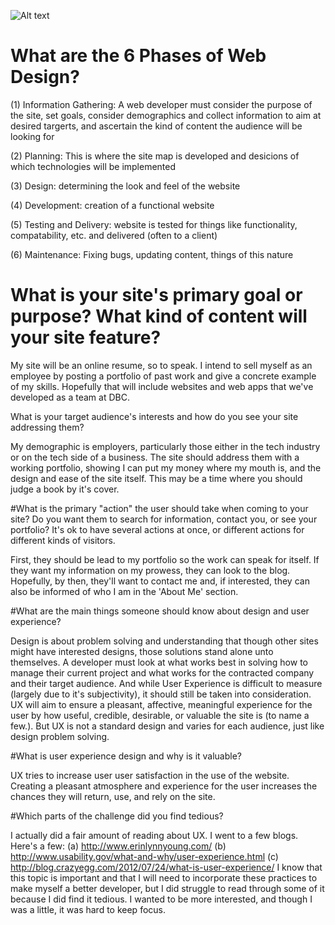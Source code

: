 ![Alt text](/imgs/site-map.png "My Site Map")

# What are the 6 Phases of Web Design?

(1) Information Gathering: A web developer must consider the purpose of the site, set goals, consider demographics and collect information to aim at desired targerts, and ascertain the kind of content the audience will be looking for

(2) Planning: This is where the site map is developed and desicions of which technologies will be implemented

(3) Design: determining the look and feel of the website

(4) Development: creation of a functional website

(5) Testing and Delivery: website is tested for things like functionality, compatability, etc. and delivered (often to a client)

(6) Maintenance: Fixing bugs, updating content, things of this nature


# What is your site's primary goal or purpose? What kind of content will your site feature?

My site will be an online resume, so to speak.  I intend to sell myself as an employee by posting a portfolio of past work and give a concrete example of my skills.  Hopefully that will include websites and web apps that we've developed as a team at DBC.


What is your target audience's interests and how do you see
your site addressing them?

My demographic is employers, particularly those either in the tech industry or on the tech side of a business.  The site should address them with a working portfolio, showing I can put my money where my mouth is, and the design and ease of the site itself.  This may be a time where you should judge a book by it's cover.


#What is the primary "action" the user should take when coming to your site? Do you want them to search for information, contact you, or see your portfolio? It's ok to have several actions at once, or different actions for different kinds of visitors.

First, they should be lead to my portfolio so the work can speak for itself.  If they want my information on my prowess, they can look to the blog.  Hopefully, by then, they'll want to contact me and, if interested, they can also be informed of who I am in the 'About Me' section.


#What are the main things someone should know about design and user experience?

Design is about problem solving and understanding that though other sites might have interested designs, those solutions stand alone unto themselves.  A developer must look at what works best in solving how to manage their current project and what works for the contracted company and their target audience.  And while User Experience is difficult to measure (largely due to it's subjectivity), it should still be taken into consideration.  UX will aim to ensure a pleasant, affective, meaningful experience for the user by how useful, credible, desirable, or valuable the site is (to name a few.).  But UX is not a standard design and varies for each audience, just like design problem solving.

#What is user experience design and why is it valuable?

UX tries to increase user user satisfaction in the use of the website. Creating a pleasant atmosphere and experience for the user increases the chances they will return, use, and rely on the site.

#Which parts of the challenge did you find tedious?

I actually did a fair amount of reading about UX. I went to a few blogs.  Here's a few:
  (a) http://www.erinlynnyoung.com/
  (b) http://www.usability.gov/what-and-why/user-experience.html
  (c) http://blog.crazyegg.com/2012/07/24/what-is-user-experience/
I know that this topic is important and that I will need to incorporate these practices to make myself a better developer, but I did struggle to read through some of it because I did find it tedious.  I wanted to be more interested, and though I was a little, it was hard to keep focus.